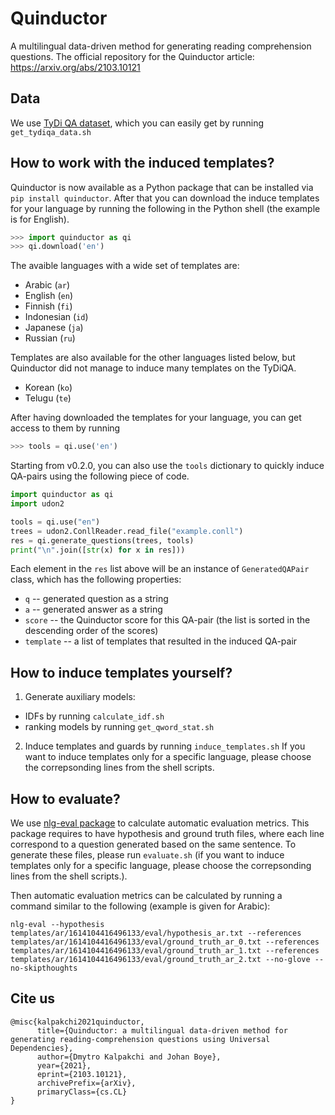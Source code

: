 # Quinductor
A multilingual data-driven method for generating reading comprehension questions. The official repository for the Quinductor article: https://arxiv.org/abs/2103.10121

## Data
We use [TyDi QA dataset](https://github.com/google-research-datasets/tydiqa), which you can easily get by running `get_tydiqa_data.sh`

## How to work with the induced templates?
Quinductor is now available as a Python package that can be installed via `pip install quinductor`. After that you can download the induce templates for your language by running the following in the Python shell (the example is for English).
```python
>>> import quinductor as qi
>>> qi.download('en')
```
The avaible languages with a wide set of templates are:
- Arabic (`ar`)
- English (`en`)
- Finnish (`fi`)
- Indonesian (`id`)
- Japanese (`ja`)
- Russian (`ru`)

Templates are also available for the other languages listed below, but Quinductor did not manage to induce many templates on the TyDiQA.
- Korean (`ko`)
- Telugu (`te`)

After having downloaded the templates for your language, you can get access to them by running
```python
>>> tools = qi.use('en')
```

Starting from v0.2.0, you can also use the `tools` dictionary to quickly induce QA-pairs using the following piece of code.
```python
import quinductor as qi
import udon2

tools = qi.use("en")
trees = udon2.ConllReader.read_file("example.conll")
res = qi.generate_questions(trees, tools)
print("\n".join([str(x) for x in res]))
```
Each element in the `res` list above will be an instance of `GeneratedQAPair` class, which has the following properties:
* `q` -- generated question as a string
* `a` -- generated answer as a string
* `score` -- the Quinductor score for this QA-pair (the list is sorted in the descending order of the scores)
* `template` -- a list of templates that resulted in the induced QA-pair

## How to induce templates yourself?
1. Generate auxiliary models:
  - IDFs by running `calculate_idf.sh`
  - ranking models by running `get_qword_stat.sh`
2. Induce templates and guards by running `induce_templates.sh`
If you want to induce templates only for a specific language, please choose the correpsonding lines from the shell scripts.

## How to evaluate?
We use [nlg-eval package](https://github.com/Maluuba/nlg-eval) to calculate automatic evaluation metrics. 
This package requires to have hypothesis and ground truth files, where each line correspond to a question generated based on the same sentence.
To generate these files, please run `evaluate.sh` (if you want to induce templates only for a specific language, please choose the correpsonding lines from the shell scripts.).

Then automatic evaluation metrics can be calculated by running a command similar to the following (example is given for Arabic):

```nlg-eval --hypothesis templates/ar/1614104416496133/eval/hypothesis_ar.txt --references templates/ar/1614104416496133/eval/ground_truth_ar_0.txt --references templates/ar/1614104416496133/eval/ground_truth_ar_1.txt --references templates/ar/1614104416496133/eval/ground_truth_ar_2.txt --no-glove --no-skipthoughts```

## Cite us
```
@misc{kalpakchi2021quinductor,
      title={Quinductor: a multilingual data-driven method for generating reading-comprehension questions using Universal Dependencies}, 
      author={Dmytro Kalpakchi and Johan Boye},
      year={2021},
      eprint={2103.10121},
      archivePrefix={arXiv},
      primaryClass={cs.CL}
}
```
